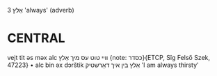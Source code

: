 אַלץ 3
'always' (adverb)

CENTRAL
========

vejt tit əs məx alc וויי טוט עס מיך אַלץ {note: כּסדר}{ETCP, Sîg Felső Szek, 47223}
	•	alc bin əx dɔrštik אַלץ בין איך דאָרשטיק 'I am always thirsty'
